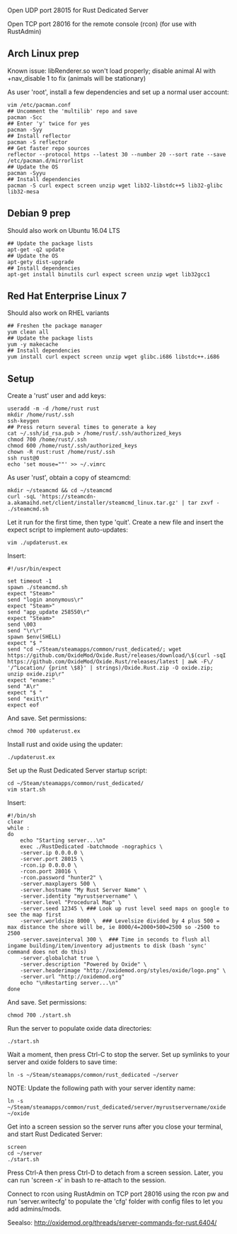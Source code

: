 Open UDP port 28015 for Rust Dedicated Server

Open TCP port 28016 for the remote console (rcon) (for use with RustAdmin)

## Arch Linux prep

Known issue:  libRenderer.so won't load properly; disable animal AI with +nav_disable 1 to fix (animals will be stationary)

As user 'root', install a few dependencies and set up a normal user account:
  
```
vim /etc/pacman.conf
## Uncomment the 'multilib' repo and save
pacman -Scc
## Enter 'y' twice for yes
pacman -Syy
## Install reflector
pacman -S reflector
## Get faster repo sources
reflector --protocol https --latest 30 --number 20 --sort rate --save /etc/pacman.d/mirrorlist
## Update the OS
pacman -Syyu
## Install dependencies
pacman -S curl expect screen unzip wget lib32-libstdc++5 lib32-glibc lib32-mesa
```

## Debian 9 prep

Should also work on Ubuntu 16.04 LTS

```
## Update the package lists
apt-get -q2 update
## Update the OS
apt-gety dist-upgrade
## Install dependencies
apt-get install binutils curl expect screen unzip wget lib32gcc1
```

## Red Hat Enterprise Linux 7

Should also work on RHEL variants

```
## Freshen the package manager
yum clean all
## Update the package lists
yum -y makecache
## Install dependencies
yum install curl expect screen unzip wget glibc.i686 libstdc++.i686
```

## Setup

Create a 'rust' user and add keys:

```
useradd -m -d /home/rust rust
mkdir /home/rust/.ssh
ssh-keygen
## Press return several times to generate a key
cat ~/.ssh/id_rsa.pub > /home/rust/.ssh/authorized_keys
chmod 700 /home/rust/.ssh
chmod 600 /home/rust/.ssh/authorized_keys
chown -R rust:rust /home/rust/.ssh
ssh rust@0
echo 'set mouse=""' >> ~/.vimrc
```

As user 'rust', obtain a copy of steamcmd:

```
mkdir ~/steamcmd && cd ~/steamcmd
curl -sqL 'https://steamcdn-a.akamaihd.net/client/installer/steamcmd_linux.tar.gz' | tar zxvf -
./steamcmd.sh
```

Let it run for the first time, then type 'quit'.  Create a new file and insert the expect script to implement auto-updates:

```
vim ./updaterust.ex
```
  
Insert:
  
```
#!/usr/bin/expect

set timeout -1
spawn ./steamcmd.sh
expect "Steam>"
send "login anonymous\r"
expect "Steam>"
send "app_update 258550\r"
expect "Steam>"
send \003
send "\r\r"
spawn $env(SHELL)
expect "$ "
send "cd ~/Steam/steamapps/common/rust_dedicated/; wget https://github.com/OxideMod/Oxide.Rust/releases/download/\$(curl -sqI https://github.com/OxideMod/Oxide.Rust/releases/latest | awk -F\/ '/^Location/ {print \$8}' | strings)/Oxide.Rust.zip -O oxide.zip; unzip oxide.zip\r"
expect "ename:"
send "A\r"
expect "$ "
send "exit\r"
expect eof
```
  
And save.  Set permissions:
  
```
chmod 700 updaterust.ex
```
  
Install rust and oxide using the updater:  
  
```
./updaterust.ex
```
  
Set up the Rust Dedicated Server startup script:  
  
```
cd ~/Steam/steamapps/common/rust_dedicated/
vim start.sh
```
  
Insert:
  
```
#!/bin/sh
clear
while :
do
    echo "Starting server...\n"
    exec ./RustDedicated -batchmode -nographics \
    -server.ip 0.0.0.0 \
    -server.port 28015 \
    -rcon.ip 0.0.0.0 \
    -rcon.port 28016 \
    -rcon.password "hunter2" \
    -server.maxplayers 500 \
    -server.hostname "My Rust Server Name" \
    -server.identity "myrustservername" \
    -server.level "Procedural Map" \
    -server.seed 12345 \ ### Look up rust level seed maps on google to see the map first
    -server.worldsize 8000 \  ### Levelsize divided by 4 plus 500 = max distance the shore will be, ie 8000/4=2000+500=2500 so -2500 to 2500
    -server.saveinterval 300 \  ### Time in seconds to flush all ingame building/item/inventory adjustments to disk (bash 'sync' command does not do this)
    -server.globalchat true \
    -server.description "Powered by Oxide" \
    -server.headerimage "http://oxidemod.org/styles/oxide/logo.png" \
    -server.url "http://oxidemod.org"
    echo "\nRestarting server...\n"
done
```
  
And save. Set permissions:
  
```
chmod 700 ./start.sh
```
  
Run the server to populate oxide data directories:
  
```
./start.sh
```
  
Wait a moment, then press Ctrl-C to stop the server.  Set up symlinks to your server and oxide folders to save time:
  
```
ln -s ~/Steam/steamapps/common/rust_dedicated ~/server  
```

NOTE: Update the following path with your server identity name:

```
ln -s ~/Steam/steamapps/common/rust_dedicated/server/myrustservername/oxide ~/oxide  
```

Get into a screen session so the server runs after you close your terminal, and start Rust Dedicated Server:

```
screen
cd ~/server
./start.sh
```
  
Press Ctrl-A then press Ctrl-D to detach from a screen session.  Later, you can run 'screen -x' in bash to re-attach to the session.

Connect to rcon using RustAdmin on TCP port 28016 using the rcon pw and run 'server.writecfg' to populate the 'cfg' folder with config files to let you add admins/mods.

Seealso: http://oxidemod.org/threads/server-commands-for-rust.6404/

